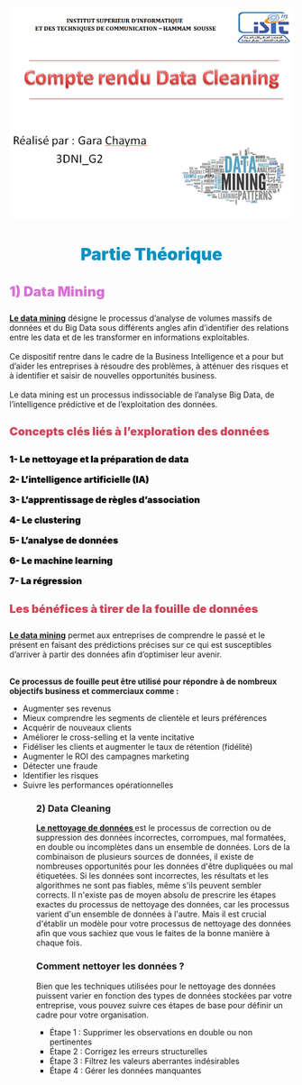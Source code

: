 <img src="data-mining.png">
<h3 style ="color : #0492C2 ; font-size: 30px; font-weight:900;  text-align: center;"> Partie Théorique </h3>
<h3 style ="color : #da70d6 ; font-size: 24px; font-weight:900;"> 1) Data Mining </h3>
<P><u><b>    Le data mining</b></u> désigne le processus d’analyse de volumes massifs de données et du Big Data sous différents angles afin d’identifier des relations entre les data et de les transformer en informations exploitables.
    <BR>
       <br>   Ce dispositif rentre dans le cadre de la Business Intelligence et a pour but d’aider les entreprises à résoudre des problèmes, à atténuer des risques et à identifier et saisir de nouvelles opportunités business.
        <BR>
        <br>Le data mining est un processus indissociable de l’analyse Big Data, de l’intelligence prédictive et de l’exploitation des données.
<h4 style ="color : #cf465a ; font-size: 20px; font-weight:900;"> Concepts clés liés à l’exploration des données </h4>
          <p style ="color : #000000 ; font-size: 16px; font-weight:900;">1- Le nettoyage et la préparation de data </p>
          <p style ="color : #000000 ; font-size: 16px; font-weight:900;">2- L’intelligence artificielle (IA)  </p>
          <p style ="color : #000000 ; font-size: 16px; font-weight:900;">3- L’apprentissage de règles d’association </p>
          <p style ="color : #000000 ; font-size: 16px; font-weight:900;">4- Le clustering </p>
          <p style ="color : #000000 ; font-size: 16px; font-weight:900;">5- L’analyse de données </p>
          <p style ="color : #000000 ; font-size: 16px; font-weight:900;">6- Le machine learning </p>
          <p style ="color : #000000 ; font-size: 16px; font-weight:900;">7- La régression</p>
<h4 style ="color : #cf465a ; font-size: 20px; font-weight:900;"> Les bénéfices à tirer de la fouille de données </h4>
           <p><u><b>Le data mining</b></u> permet aux entreprises de comprendre le passé et le présent en faisant des prédictions précises sur ce qui est susceptibles d’arriver à partir des données afin d’optimiser leur avenir.</p>
<br>
<b>Ce processus de fouille peut être utilisé pour répondre à de nombreux objectifs business et commerciaux comme :</b><ul> <li>Augmenter ses revenus</li>
     <li>Mieux comprendre les segments de clientèle et leurs préférences</li>
     <li>Acquérir de nouveaux clients</li>
     <li>Améliorer le cross-selling et la vente incitative</li>
     <li>Fidéliser les clients et augmenter le taux de rétention (fidélité)</li>
     <li>Augmenter le ROI des campagnes marketing</li>
     <li>Détecter une fraude</li>
     <li>Identifier les risques</li>
     <li>Suivre les performances opérationnelles</li><ul>
  
<h3> 2) Data Cleaning </h3>
    <p><B><U>Le nettoyage de données </U></B> est le processus de correction ou de suppression des données incorrectes, corrompues, mal formatées, en double ou incomplètes dans un ensemble de données. Lors de la combinaison de plusieurs sources de données, il existe de nombreuses opportunités pour les données d'être dupliquées ou mal étiquetées. Si les données sont incorrectes, les résultats et les algorithmes ne sont pas fiables, même s'ils peuvent sembler corrects. Il n'existe pas de moyen absolu de prescrire les étapes exactes du processus de nettoyage des données, car les processus varient d'un ensemble de données à l'autre. Mais il est crucial d'établir un modèle pour votre processus de nettoyage des données afin que vous sachiez que vous le faites de la bonne manière à chaque fois.</p>
 <H3>Comment nettoyer les données ?</H3>
<P>Bien que les techniques utilisées pour le nettoyage des données puissent varier en fonction des types de données stockées par votre entreprise, vous pouvez suivre ces étapes de base pour définir un cadre pour votre organisation.</P>
<UL><LI>Étape 1 : Supprimer les observations en double ou non pertinentes</LI>
<LI>Étape 2 : Corrigez les erreurs structurelles</LI>
<LI>Étape 3 : Filtrez les valeurs aberrantes indésirables</LI>
<LI>Étape 4 : Gérer les données manquantes</LI>
    
</UL>
 
